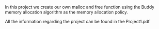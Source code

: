 In this project we create our own malloc and free function using the Buddy memory allocation algorithm as the memory allocation policy. 

All the information regarding the project can be found in the Project1.pdf
